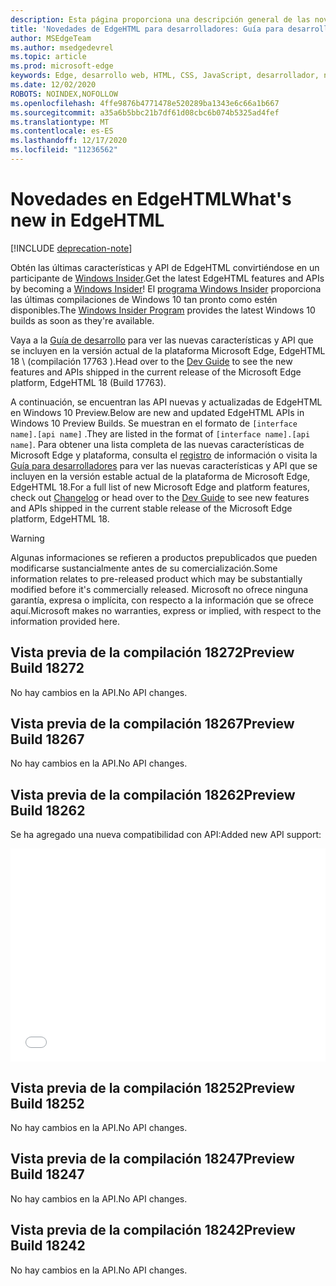 ```yaml
---
description: Esta página proporciona una descripción general de las novedades de las compilaciones de EdgeHTML Preview para desarrolladores.
title: 'Novedades de EdgeHTML para desarrolladores: Guía para desarrolladores'
author: MSEdgeTeam
ms.author: msedgedevrel
ms.topic: article
ms.prod: microsoft-edge
keywords: Edge, desarrollo web, HTML, CSS, JavaScript, desarrollador, novedades en Edge, nuevas API en Edge, edgehtml, edgehtml Preview compilaciones
ms.date: 12/02/2020
ROBOTS: NOINDEX,NOFOLLOW
ms.openlocfilehash: 4ffe9876b4771478e520289ba1343e6c66a1b667
ms.sourcegitcommit: a35a6b5bbc21b7df61d08cbc6b074b5325ad4fef
ms.translationtype: MT
ms.contentlocale: es-ES
ms.lasthandoff: 12/17/2020
ms.locfileid: "11236562"
---
```

# <span data-ttu-id="30ef7-104">Novedades en EdgeHTML</span><span class="sxs-lookup"><span data-stu-id="30ef7-104">What's new in EdgeHTML</span></span>  

[!INCLUDE [deprecation-note](../includes/legacy-edge-note.md)]  

<span data-ttu-id="30ef7-105">Obtén las últimas características y API de EdgeHTML convirtiéndose en un participante de [Windows Insider](https://insider.windows.com).</span><span class="sxs-lookup"><span data-stu-id="30ef7-105">Get the latest EdgeHTML features and APIs by becoming a [Windows Insider](https://insider.windows.com)!</span></span>  <span data-ttu-id="30ef7-106">El [programa Windows Insider](https://insider.windows.com) proporciona las últimas compilaciones de Windows 10 tan pronto como estén disponibles.</span><span class="sxs-lookup"><span data-stu-id="30ef7-106">The [Windows Insider Program](https://insider.windows.com) provides the latest Windows 10 builds as soon as they're available.</span></span>  

<span data-ttu-id="30ef7-107">Vaya a la [Guía de desarrollo](../dev-guide/index.md) para ver las nuevas características y API que se incluyen en la versión actual de la plataforma Microsoft Edge, EdgeHTML 18 \ (compilación 17763 \).</span><span class="sxs-lookup"><span data-stu-id="30ef7-107">Head over to the [Dev Guide](../dev-guide/index.md) to see the new features and APIs shipped in the current release of the Microsoft Edge platform, EdgeHTML 18 \(Build 17763\).</span></span>  

<span data-ttu-id="30ef7-108">A continuación, se encuentran las API nuevas y actualizadas de EdgeHTML en Windows 10 Preview.</span><span class="sxs-lookup"><span data-stu-id="30ef7-108">Below are new and updated EdgeHTML APIs in Windows 10 Preview Builds.</span></span> <span data-ttu-id="30ef7-109">Se muestran en el formato de `[interface name].[api name]` .</span><span class="sxs-lookup"><span data-stu-id="30ef7-109">They are listed in the format of `[interface name].[api name]`.</span></span>  <span data-ttu-id="30ef7-110">Para obtener una lista completa de las nuevas características de Microsoft Edge y plataforma, consulta el [registro](https://developer.microsoft.com/microsoft-edge/platform/changelog) de información o visita la [Guía para desarrolladores](../dev-guide/index.md) para ver las nuevas características y API que se incluyen en la versión estable actual de la plataforma de Microsoft Edge, EdgeHTML 18.</span><span class="sxs-lookup"><span data-stu-id="30ef7-110">For a full list of new Microsoft Edge and platform features, check out [Changelog](https://developer.microsoft.com/microsoft-edge/platform/changelog) or head over to the [Dev Guide](../dev-guide/index.md) to see new features and APIs shipped in the current stable release of the Microsoft Edge platform, EdgeHTML 18.</span></span>   

> [!WARNING] 
> <span data-ttu-id="30ef7-111">Algunas informaciones se refieren a productos prepublicados que pueden modificarse sustancialmente antes de su comercialización.</span><span class="sxs-lookup"><span data-stu-id="30ef7-111">Some information relates to pre-released product which may be substantially modified before it's commercially released.</span></span>  <span data-ttu-id="30ef7-112">Microsoft no ofrece ninguna garantía, expresa o implícita, con respecto a la información que se ofrece aquí.</span><span class="sxs-lookup"><span data-stu-id="30ef7-112">Microsoft makes no warranties, express or implied, with respect to the information provided here.</span></span>  

## <span data-ttu-id="30ef7-113">Vista previa de la compilación 18272</span><span class="sxs-lookup"><span data-stu-id="30ef7-113">Preview Build 18272</span></span>  

<span data-ttu-id="30ef7-114">No hay cambios en la API.</span><span class="sxs-lookup"><span data-stu-id="30ef7-114">No API changes.</span></span>  

## <span data-ttu-id="30ef7-115">Vista previa de la compilación 18267</span><span class="sxs-lookup"><span data-stu-id="30ef7-115">Preview Build 18267</span></span>  

<span data-ttu-id="30ef7-116">No hay cambios en la API.</span><span class="sxs-lookup"><span data-stu-id="30ef7-116">No API changes.</span></span>  

## <span data-ttu-id="30ef7-117">Vista previa de la compilación 18262</span><span class="sxs-lookup"><span data-stu-id="30ef7-117">Preview Build 18262</span></span>  

<span data-ttu-id="30ef7-118">Se ha agregado una nueva compatibilidad con API:</span><span class="sxs-lookup"><span data-stu-id="30ef7-118">Added new API support:</span></span>  

<iframe height='341' scrolling='no' title='<span data-ttu-id="30ef7-119">EdgeHTML Preview versión 17682</span><span class="sxs-lookup"><span data-stu-id="30ef7-119">EdgeHTML Preview Build 17682</span></span>' src='//codepen.io/MSEdgeDev/embed/5a691c1840690352f409d3788b8167fa/?height=341&theme-id=23761&default-tab=result&embed-version=2' frameborder='no' allowtransparency='true' allowfullscreen='true' style='width: 100%;'><span data-ttu-id="30ef7-120">Vea la versión de lápiz <a href='https://codepen.io/MSEdgeDev/pen/5a691c1840690352f409d3788b8167fa/'> EdgeHTML vista previa de la compilación 17682 </a> por MSEdgeDev ( <a href='https://codepen.io/MSEdgeDev'> @MSEdgeDev </a> ) en <a href='https://codepen.io'> CodePen </a> .</span><span class="sxs-lookup"><span data-stu-id="30ef7-120">See the Pen <a href='https://codepen.io/MSEdgeDev/pen/5a691c1840690352f409d3788b8167fa/'>EdgeHTML Preview Build 17682</a> by MSEdgeDev (<a href='https://codepen.io/MSEdgeDev'>@MSEdgeDev</a>) on <a href='https://codepen.io'>CodePen</a>.</span></span>  </iframe>  

## <span data-ttu-id="30ef7-121">Vista previa de la compilación 18252</span><span class="sxs-lookup"><span data-stu-id="30ef7-121">Preview Build 18252</span></span>  

<span data-ttu-id="30ef7-122">No hay cambios en la API.</span><span class="sxs-lookup"><span data-stu-id="30ef7-122">No API changes.</span></span>  

## <span data-ttu-id="30ef7-123">Vista previa de la compilación 18247</span><span class="sxs-lookup"><span data-stu-id="30ef7-123">Preview Build 18247</span></span>  

<span data-ttu-id="30ef7-124">No hay cambios en la API.</span><span class="sxs-lookup"><span data-stu-id="30ef7-124">No API changes.</span></span>  

## <span data-ttu-id="30ef7-125">Vista previa de la compilación 18242</span><span class="sxs-lookup"><span data-stu-id="30ef7-125">Preview Build 18242</span></span>  

<span data-ttu-id="30ef7-126">No hay cambios en la API.</span><span class="sxs-lookup"><span data-stu-id="30ef7-126">No API changes.</span></span>  
